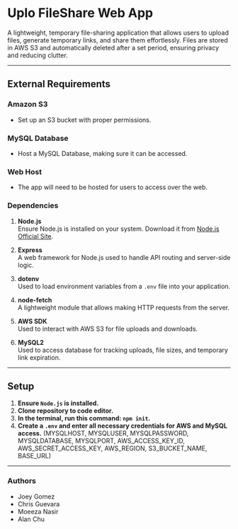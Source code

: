 # Uplo FileShare Web App

A lightweight, temporary file-sharing application that allows users to upload files, generate temporary links, and share them effortlessly. Files are stored in AWS S3 and automatically deleted after a set period, ensuring privacy and reducing clutter. 

---

## External Requirements

### Amazon S3
- Set up an S3 bucket with proper permissions.

### MySQL Database
- Host a MySQL Database, making sure it can be accessed.

### Web Host
- The app will need to be hosted for users to access over the web.


### Dependencies
1. **Node.js**  
   Ensure Node.js is installed on your system. Download it from [Node.js Official Site](https://nodejs.org/).

2. **Express**  
   A web framework for Node.js used to handle API routing and server-side logic.

3. **dotenv**  
   Used to load environment variables from a `.env` file into your application.

4. **node-fetch**  
   A lightweight module that allows making HTTP requests from the server.

5. **AWS SDK**  
   Used to interact with AWS S3 for file uploads and downloads.

6. **MySQL2**  
   Used to access database for tracking uploads, file sizes, and temporary link expiration.

---

## Setup
1. **Ensure `Node.js` is installed.**
2. **Clone repository to code editor.**
3. **In the terminal, run this command: `npm init`.**
4. **Create a `.env` and enter all necessary credentials for AWS and MySQL access.**
   (MYSQLHOST, MYSQLUSER, MYSQLPASSWORD, MYSQLDATABASE, MYSQLPORT, AWS_ACCESS_KEY_ID, AWS_SECRET_ACCESS_KEY, AWS_REGION, S3_BUCKET_NAME, BASE_URL)

---

### Authors
- Joey Gomez
- Chris Guevara
- Moeeza Nasir
- Alan Chu

  
